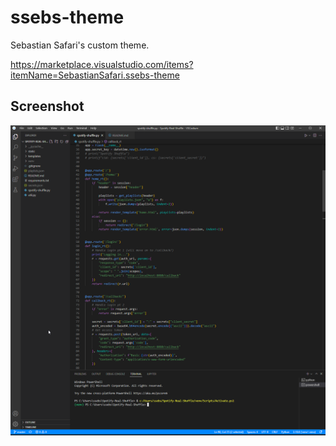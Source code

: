 # ssebs-theme

Sebastian Safari's custom theme.

https://marketplace.visualstudio.com/items?itemName=SebastianSafari.ssebs-theme

## Screenshot
![screenshot](https://github.com/ssebs/ssebs-theme/blob/main/screenshot.png)
